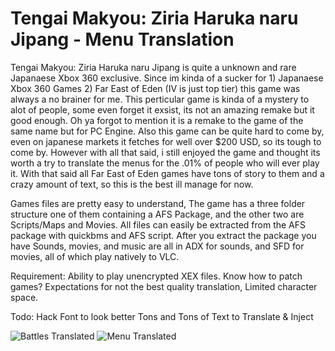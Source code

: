 # Tengai Makyou: Ziria Haruka naru Jipang - Menu Translation
Tengai Makyou: Ziria Haruka naru Jipang is quite a unknown and rare Japanaese Xbox 360 exclusive. Since im kinda of a sucker for 1) Japanaese Xbox 360 Games 2) Far East of Eden (IV is just top tier) this game was always a no brainer for me. This perticular game is kinda of a mystery to alot of people, some even forget it exsist, its not an amazing remake but it good enough. Oh ya forgot to mention it is a remake to the game of the same name but for PC Engine. Also this game can be quite hard to come by, even on japanese markets it fetches for well over $200 USD, so its tough to come by. However with all that said, i still enjoyed the game and thought its worth a try to translate the menus for the .01% of people who will ever play it. With that said all Far East of Eden games have tons of story to them and a crazy amount of text, so this is the best ill manage for now. 

Games files are pretty easy to understand, The game has a three folder structure one of them containing a AFS Package, and the other two are Scripts/Maps and Movies. All files can easily be extracted from the AFS package with quickbms and AFS script. After you extract the package you have  Sounds, movies, and music are all in ADX for sounds, and SFD for movies, all of which play natively to VLC.

Requirement:
Ability to play unencrypted XEX files.
Know how to patch games?
Expectations for not the best quality translation, Limited character space.

Todo:
Hack Font to look better
Tons and Tons of Text to Translate & Inject


![Battles Translated](https://s3.yuvi.app/GamePreservation/FarEastofEdenZiria/FEOEZ1.png)
![Menu Translated](https://s3.yuvi.app/GamePreservation/FarEastofEdenZiria/FEOEZ2.png)
